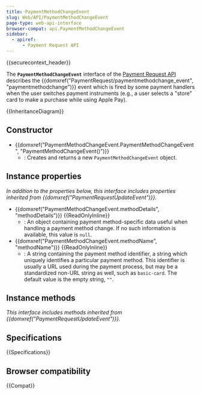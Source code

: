 ```yaml
---
title: PaymentMethodChangeEvent
slug: Web/API/PaymentMethodChangeEvent
page-type: web-api-interface
browser-compat: api.PaymentMethodChangeEvent
sidebar:
  - apiref:
      - Payment Request API
---
```


{{securecontext_header}}

The **`PaymentMethodChangeEvent`** interface of the [Payment Request API](/en-US/docs/Web/API/Payment_Request_API) describes the {{domxref("PaymentRequest/paymentmethodchange_event", "paymentmethodchange")}} event which is fired by some payment handlers when the user switches payment instruments (e.g., a user selects a "store" card to make a purchase while using Apple Pay).

{{InheritanceDiagram}}

## Constructor

- {{domxref("PaymentMethodChangeEvent.PaymentMethodChangeEvent", "PaymentMethodChangeEvent()")}}
  - : Creates and returns a new `PaymentMethodChangeEvent` object.

## Instance properties

_In addition to the properties below, this interface includes properties inherited from {{domxref("PaymentRequestUpdateEvent")}}._

- {{domxref("PaymentMethodChangeEvent.methodDetails", "methodDetails")}} {{ReadOnlyInline}}
  - : An object containing payment method-specific data useful when handling a payment method change. If no such information is available, this value is `null`.
- {{domxref("PaymentMethodChangeEvent.methodName", "methodName")}} {{ReadOnlyInline}}
  - : A string containing the payment method identifier, a string which uniquely identifies a particular payment method. This identifier is usually a URL used during the payment process, but may be a standardized non-URL string as well, such as `basic-card`. The default value is the empty string, `""`.

## Instance methods

_This interface includes methods inherited from {{domxref("PaymentRequestUpdateEvent")}}._

## Specifications

{{Specifications}}

## Browser compatibility

{{Compat}}
